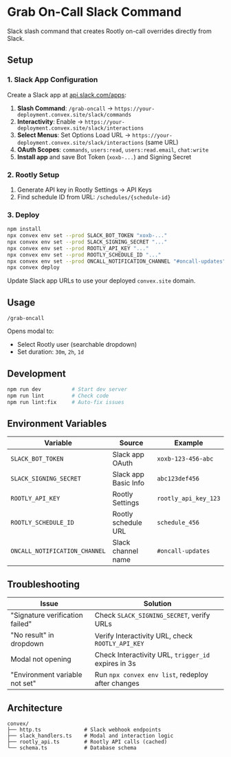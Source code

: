 # Grab On-Call Slack Command

Slack slash command that creates Rootly on-call overrides directly from Slack.

## Setup

### 1. Slack App Configuration

Create a Slack app at [api.slack.com/apps](https://api.slack.com/apps):

1. **Slash Command**: `/grab-oncall` → `https://your-deployment.convex.site/slack/commands`
2. **Interactivity**: Enable → `https://your-deployment.convex.site/slack/interactions`
3. **Select Menus**: Set Options Load URL → `https://your-deployment.convex.site/slack/interactions` (same URL)
4. **OAuth Scopes**: `commands`, `users:read`, `users:read.email`, `chat:write`
5. **Install app** and save Bot Token (`xoxb-...`) and Signing Secret

### 2. Rootly Setup

1. Generate API key in Rootly Settings → API Keys
2. Find schedule ID from URL: `/schedules/{schedule-id}`

### 3. Deploy

```bash
npm install
npx convex env set --prod SLACK_BOT_TOKEN "xoxb-..."
npx convex env set --prod SLACK_SIGNING_SECRET "..."
npx convex env set --prod ROOTLY_API_KEY "..."
npx convex env set --prod ROOTLY_SCHEDULE_ID "..."
npx convex env set --prod ONCALL_NOTIFICATION_CHANNEL "#oncall-updates"
npx convex deploy
```

Update Slack app URLs to use your deployed `convex.site` domain.

## Usage

```
/grab-oncall
```

Opens modal to:
- Select Rootly user (searchable dropdown)
- Set duration: `30m`, `2h`, `1d`

## Development

```bash
npm run dev          # Start dev server
npm run lint         # Check code
npm run lint:fix     # Auto-fix issues
```

## Environment Variables

| Variable | Source | Example |
|----------|--------|---------|
| `SLACK_BOT_TOKEN` | Slack app OAuth | `xoxb-123-456-abc` |
| `SLACK_SIGNING_SECRET` | Slack app Basic Info | `abc123def456` |
| `ROOTLY_API_KEY` | Rootly Settings | `rootly_api_key_123` |
| `ROOTLY_SCHEDULE_ID` | Rootly schedule URL | `schedule_456` |
| `ONCALL_NOTIFICATION_CHANNEL` | Slack channel name | `#oncall-updates` |

## Troubleshooting

| Issue | Solution |
|-------|----------|
| "Signature verification failed" | Check `SLACK_SIGNING_SECRET`, verify URLs |
| "No result" in dropdown | Verify Interactivity URL, check `ROOTLY_API_KEY` |
| Modal not opening | Check Interactivity URL, `trigger_id` expires in 3s |
| "Environment variable not set" | Run `npx convex env list`, redeploy after changes |

## Architecture

```
convex/
├── http.ts              # Slack webhook endpoints
├── slack_handlers.ts    # Modal and interaction logic
├── rootly_api.ts        # Rootly API calls (cached)
└── schema.ts            # Database schema
``` 